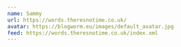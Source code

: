 ```yaml
---
name: Sammy
url: https://words.theresnotime.co.uk/
avatar: https://blogworm.eu/images/default_avatar.jpg
feed: https://words.theresnotime.co.uk/index.xml
---
```

